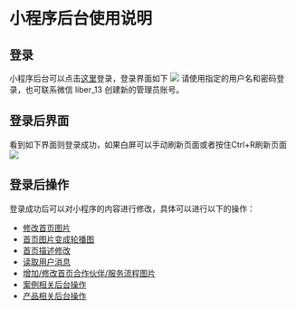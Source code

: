 # 小程序后台使用说明


## 登录

小程序后台可以点击[这里](https://jiaju.caosen.com/admin/)登录，登录界面如下
![](https://caosen-jiaju-static.s3.amazonaws.com/images/2020/5/12/8066b6dc-d730-420e-aed3-3d5d4758ed3d.png)
请使用指定的用户名和密码登录，也可联系微信 liber_13 创建新的管理员账号。

## 登录后界面

看到如下界面则登录成功，如果白屏可以手动刷新页面或者按住Ctrl+R刷新页面
![](https://caosen-jiaju-static.s3.amazonaws.com/images/2020/5/12/7a2a19a8-9374-4323-857a-53dfa56c53c2.png)

## 登录后操作

登录成功后可以对小程序的内容进行修改，具体可以进行以下的操作：

- [修改首页图片](/func/home/#_2)
- [首页图片变成轮播图](/func/home/#_3)
- [首页描述修改](/func/home/#_4)
- [读取用户消息](/func/message)
- [增加/修改首页合作伙伴/服务流程图片](/func/home/#_5)
- [案例相关后台操作](func/case)
- [产品相关后台操作](func/product)
